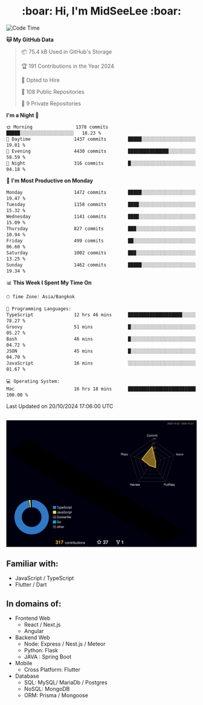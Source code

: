 <h1 align="center"> :boar: Hi, I'm MidSeeLee :boar:</h1>
 
<!--START_SECTION:waka-->
![Code Time](http://img.shields.io/badge/Code%20Time-2%2C115%20hrs-blue)

**🐱 My GitHub Data** 

> 📦 75.4 kB Used in GitHub's Storage 
 > 
> 🏆 191 Contributions in the Year 2024
 > 
> 💼 Opted to Hire
 > 
> 📜 108 Public Repositories 
 > 
> 🔑 9 Private Repositories 
 > 
**I'm a Night 🦉** 

```text
🌞 Morning                1378 commits        █████░░░░░░░░░░░░░░░░░░░░   18.23 % 
🌆 Daytime                1437 commits        █████░░░░░░░░░░░░░░░░░░░░   19.01 % 
🌃 Evening                4430 commits        ███████████████░░░░░░░░░░   58.59 % 
🌙 Night                  316 commits         █░░░░░░░░░░░░░░░░░░░░░░░░   04.18 % 
```
📅 **I'm Most Productive on Monday** 

```text
Monday                   1472 commits        █████░░░░░░░░░░░░░░░░░░░░   19.47 % 
Tuesday                  1158 commits        ████░░░░░░░░░░░░░░░░░░░░░   15.32 % 
Wednesday                1141 commits        ████░░░░░░░░░░░░░░░░░░░░░   15.09 % 
Thursday                 827 commits         ███░░░░░░░░░░░░░░░░░░░░░░   10.94 % 
Friday                   499 commits         ██░░░░░░░░░░░░░░░░░░░░░░░   06.60 % 
Saturday                 1002 commits        ███░░░░░░░░░░░░░░░░░░░░░░   13.25 % 
Sunday                   1462 commits        █████░░░░░░░░░░░░░░░░░░░░   19.34 % 
```


📊 **This Week I Spent My Time On** 

```text
🕑︎ Time Zone: Asia/Bangkok

💬 Programming Languages: 
TypeScript               12 hrs 46 mins      ████████████████████░░░░░   78.27 % 
Groovy                   51 mins             █░░░░░░░░░░░░░░░░░░░░░░░░   05.27 % 
Bash                     46 mins             █░░░░░░░░░░░░░░░░░░░░░░░░   04.72 % 
JSON                     45 mins             █░░░░░░░░░░░░░░░░░░░░░░░░   04.70 % 
JavaScript               16 mins             ░░░░░░░░░░░░░░░░░░░░░░░░░   01.67 % 

💻 Operating System: 
Mac                      16 hrs 18 mins      █████████████████████████   100.00 % 
```


 Last Updated on 20/10/2024 17:06:00 UTC
<!--END_SECTION:waka-->

##

![](./profile-3d-contrib/profile-night-rainbow.svg)

## Familiar with:
- JavaScript / TypeScript
- Flutter / Dart

## In domains of:
- Frontend Web
  - React / Next.js
  - Angular
- Backend Web
  - Node: Express / Nest.js / Meteor
  - Python: Flask
  - JAVA : Spring Boot
- Mobile
  - Cross Platform: Flutter
- Database
  - SQL: MySQL/ MariaDb / Postgres
  - NoSQL: MongoDB
  - ORM: Prisma / Mongoose
